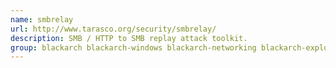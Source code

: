 ```yaml
---
name: smbrelay
url: http://www.tarasco.org/security/smbrelay/
description: SMB / HTTP to SMB replay attack toolkit.
group: blackarch blackarch-windows blackarch-networking blackarch-exploitation
---
```

